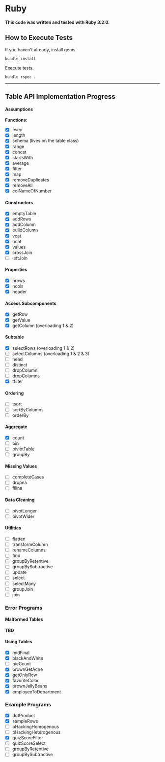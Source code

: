 # Ruby

**This code was written and tested with Ruby 3.2.0.**

## How to Execute Tests

If you haven't already, install gems.
```
bundle install
```

Execute tests.
```
bundle rspec .
```

***

## Table API Implementation Progress

#### Assumptions

**Functions:**

* [x] even
* [x] length
* [x] schema (lives on the table class)
* [x] range
* [x] concat
* [x] startsWith
* [x] average
* [x] filter
* [x] map
* [x] removeDuplicates
* [x] removeAll
* [x] colNameOfNumber

#### Constructors
* [x] emptyTable
* [x] addRows
* [x] addColumn
* [x] buildColumn
* [x] vcat
* [x] hcat
* [x] values
* [x] crossJoin
* [ ] leftJoin

#### Properties

* [x] nrows
* [x] ncols
* [x] header

#### Access Subcomponents

* [x] getRow
* [x] getValue
* [x] getColumn (overloading 1 & 2)

#### Subtable

* [x] selectRows (overloading 1 & 2)
* [ ] selectColumns (overloading 1 & 2 & 3)
* [ ] head
* [ ] distinct
* [ ] dropColumn
* [ ] dropColumns
* [x] tfilter

#### Ordering

* [ ] tsort
* [ ] sortByColumns
* [ ] orderBy

#### Aggregate

* [x] count
* [ ] bin
* [ ] piviotTable
* [ ] groupBy

#### Missing Values

* [ ] completeCases
* [ ] dropna
* [ ] fillna

#### Data Cleaning

* [ ] pivotLonger
* [ ] pivotWider

#### Utilities

* [ ] flatten
* [ ] transformColumn
* [ ] renameColumns
* [ ] find
* [ ] groupByRetentive
* [ ] groupBySubtractive
* [ ] update
* [ ] select
* [ ] selectMany
* [ ] groupJoin
* [ ] join

### Error Programs

#### Malformed Tables

**TBD**

#### Using Tables

* [x] midFinal
* [x] blackAndWhite
* [ ] pieCount
* [x] brownGetAcne
* [x] getOnlyRow
* [x] favoriteColor
* [x] brownJellyBeans
* [x] employeeToDepartment

### Example Programs

* [x] dotProduct
* [x] sampleRows
* [ ] pHackingHomogenous
* [ ] pHackingHeterogenous
* [x] quizScoreFilter
* [ ] quizScoreSelect
* [ ] groupByRetentive
* [ ] groupBySubtractive
